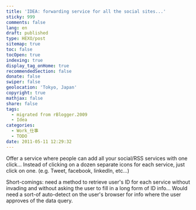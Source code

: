 ```yaml
---
title: 'IDEA: forwarding service for all the social sites...'
sticky: 999
comments: false
lang: en
draft: published
type: HEXO/post
sitemap: true
toc: false
tocOpen: true
indexing: true
display_tag_onHome: true
recommendedSection: false
donate: false
swiper: false
geolocation: 'Tokyo, Japan'
copyright: true
mathjax: false
share: false
tags:
  - migrated from rBlogger.2009
  - Idea
categories:
  - Work_仕事
  - TODO
date: 2011-05-11 12:29:32
---
```


 Offer a service where people can add all your social/RSS services with one click... Instead of clicking on a dozen separate icons for each service, just click on one. (e.g. Tweet, facebook, linkedIn, etc...)
 
 Short-comings: need a method to ​retrieve user's ID for each service without invading and without asking the user to fill in a long form of ID info... Would need a sort-of auto-detect on the user's browser for info where the user approves of the data query.
